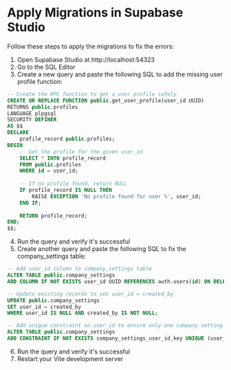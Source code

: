 # Apply Migrations in Supabase Studio

Follow these steps to apply the migrations to fix the errors:

1. Open Supabase Studio at http://localhost:54323 
2. Go to the SQL Editor
3. Create a new query and paste the following SQL to add the missing user profile function:

```sql
-- Create the RPC function to get a user profile safely
CREATE OR REPLACE FUNCTION public.get_user_profile(user_id UUID)
RETURNS public.profiles
LANGUAGE plpgsql
SECURITY DEFINER
AS $$
DECLARE
    profile_record public.profiles;
BEGIN
    -- Get the profile for the given user_id
    SELECT * INTO profile_record
    FROM public.profiles
    WHERE id = user_id;
    
    -- If no profile found, return NULL
    IF profile_record IS NULL THEN
        RAISE EXCEPTION 'No profile found for user %', user_id;
    END IF;
    
    RETURN profile_record;
END;
$$;
```

4. Run the query and verify it's successful
5. Create another query and paste the following SQL to fix the company_settings table:

```sql
-- Add user_id column to company_settings table
ALTER TABLE public.company_settings
ADD COLUMN IF NOT EXISTS user_id UUID REFERENCES auth.users(id) ON DELETE CASCADE;

-- Update existing records to set user_id = created_by
UPDATE public.company_settings
SET user_id = created_by
WHERE user_id IS NULL AND created_by IS NOT NULL;

-- Add unique constraint on user_id to ensure only one company setting per user
ALTER TABLE public.company_settings 
ADD CONSTRAINT IF NOT EXISTS company_settings_user_id_key UNIQUE (user_id);
```

6. Run the query and verify it's successful
7. Restart your Vite development server
